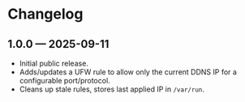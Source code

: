 # Changelog

## 1.0.0 — 2025-09-11
- Initial public release.
- Adds/updates a UFW rule to allow only the current DDNS IP for a configurable port/protocol.
- Cleans up stale rules, stores last applied IP in `/var/run`.
